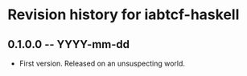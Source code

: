 # Revision history for iabtcf-haskell

## 0.1.0.0 -- YYYY-mm-dd

* First version. Released on an unsuspecting world.
